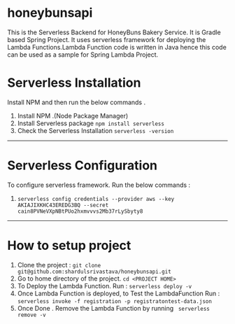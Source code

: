 # honeybunsapi
This is the Serverless Backend for HoneyBuns Bakery Service. It is Gradle based Spring Project.
It uses serverless framework for deploying the Lambda Functions.Lambda Function code is written in Java hence this code can be used as a sample for Spring Lambda Project.

# Serverless Installation

Install NPM and then run the below commands .

1. Install NPM .(Node Package Manager)
2. Install Serverless package `npm install serverless`
3. Check the Serverless Installation `serverless -version`

----

# Serverless Configuration

To configure serverless framework. Run the below commands :

1. `serverless config credentials --provider aws --key AKIAJIXKHC43EREDG3BQ --secret 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`

---
# How to setup project

1. Clone the project : `git clone git@github.com:shardulsrivastava/honeybunsapi.git`
2. Go to home directory of the project. `cd <PROJECT HOME> `
3. To Deploy the Lambda Function. Run  : `serverless deploy -v`
4. Once Lambda Function is deployed, to Test the LambdaFunction Run : `serverless invoke -f registration -p registratontest-data.json`
5. Once Done . Remove the Lambda Function by running ` serverless remove -v`
